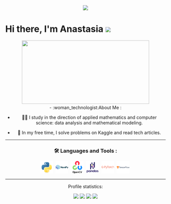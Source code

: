 <div id="header" align="center">
  <img src="https://kartinkin.net/uploads/posts/2021-07/1626141476_16-kartinkin-com-p-anime-pro-khakerov-i-programmistov-anime-k-16.jpg" width="150"/>
</div>
<h1>
  Hi there, I'm Anastasia
  <img src="https://media.giphy.com/media/hvRJCLFzcasrR4ia7z/giphy.gif" width="20px"/>
</h1>
<div align="center">
  <img src="https://media.giphy.com/media/137EaR4vAOCn1S/giphy.gif" width="400" height="200"/>
<div>
- :woman_technologist:About Me :
  
- :student: I study in the direction of applied mathematics and computer science: data analysis and mathematical modeling.
  
- :fox_face: In my free time, I solve problems on Kaggle and read tech articles.

---

### :hammer_and_wrench: Languages and Tools :

<img src="https://raw.githubusercontent.com/devicons/devicon/1119b9f84c0290e0f0b38982099a2bd027a48bf1/icons/python/python-original.svg" alt="Python" width="40" height="40"/>&nbsp;
  <img src="https://raw.githubusercontent.com/devicons/devicon/1119b9f84c0290e0f0b38982099a2bd027a48bf1/icons/numpy/numpy-original-wordmark.svg" alt="Numpy" width="40" height="40"/>&nbsp;
  <img src="https://raw.githubusercontent.com/devicons/devicon/1119b9f84c0290e0f0b38982099a2bd027a48bf1/icons/opencv/opencv-original-wordmark.svg" alt="Opencv" width="40" height="40"/>&nbsp;
  <img src="https://raw.githubusercontent.com/devicons/devicon/1119b9f84c0290e0f0b38982099a2bd027a48bf1/icons/pandas/pandas-original-wordmark.svg" alt="Pandas" width="40" height="40"/>&nbsp;
  <img src="https://raw.githubusercontent.com/devicons/devicon/1119b9f84c0290e0f0b38982099a2bd027a48bf1/icons/pytorch/pytorch-plain-wordmark.svg" alt="Pytorch" width="40" height="40"/>&nbsp;
  <img src="https://raw.githubusercontent.com/devicons/devicon/1119b9f84c0290e0f0b38982099a2bd027a48bf1/icons/tensorflow/tensorflow-original-wordmark.svg" alt="Tensorflow" width="40" height="40"/>&nbsp;
  
---  
  
Profile statistics: 
  
[](https://github-profile-summary-cards.vercel.app/api/cards/profile-details?username=MeikoFudo&theme=solarized_dark)
![](https://github-profile-summary-cards.vercel.app/api/cards/most-commit-language?username=MeikoFudo&theme=solarized_dark)
![](https://github-profile-summary-cards.vercel.app/api/cards/repos-per-language?username=MeikoFudo&theme=solarized_dark)
![](https://github-profile-summary-cards.vercel.app/api/cards/stats?username=MeikoFudo&theme=solarized_dark)
![](https://github-profile-summary-cards.vercel.app/api/cards/productive-time?username=MeikoFudo&theme=solarized_dark)

<!-- BLOG-POST-LIST:START -->

<!-- BLOG-POST-LIST:END -->
